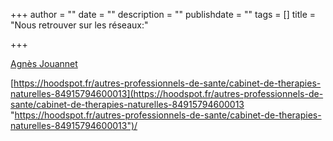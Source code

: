 +++
author = ""
date = ""
description = ""
publishdate = ""
tags = []
title = "Nous retrouver sur les réseaux:"

+++
<script type="text/javascript" src="[https://platform.linkedin.com/badges/js/profile.js](https://platform.linkedin.com/badges/js/profile.js "https://platform.linkedin.com/badges/js/profile.js")" async defer></script>

<div class="LI-profile-badge"  data-version="v1" data-size="medium" data-locale="fr_FR" data-type="horizontal" data-theme="light" data-vanity="agnès-jouannet-785340190"><a class="LI-simple-link" href='[https://fr.linkedin.com/in/agn%C3%A8s-jouannet-785340190?trk=profile-badge](https://fr.linkedin.com/in/agn%C3%A8s-jouannet-785340190?trk=profile-badge "https://fr.linkedin.com/in/agn%C3%A8s-jouannet-785340190?trk=profile-badge")'>Agnès Jouannet</a></div>

[https://hoodspot.fr/autres-professionnels-de-sante/cabinet-de-therapies-naturelles-84915794600013](https://hoodspot.fr/autres-professionnels-de-sante/cabinet-de-therapies-naturelles-84915794600013 "https://hoodspot.fr/autres-professionnels-de-sante/cabinet-de-therapies-naturelles-84915794600013")/
